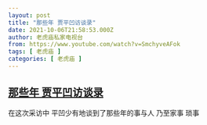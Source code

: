 ```yaml
---
layout: post
title: "那些年 贾平凹访谈录"
date: 2021-10-06T21:58:53.000Z
author: 老虎庙私家电视台
from: https://www.youtube.com/watch?v=SmchyveAFok
tags: [ 老虎庙 ]
categories: [ 老虎庙 ]
---
```

<!--1633557533000-->
[那些年 贾平凹访谈录](https://www.youtube.com/watch?v=SmchyveAFok)
------

<div>
在这次采访中 平凹少有地谈到了那些年的事与人 乃至家事 琐事
</div>
